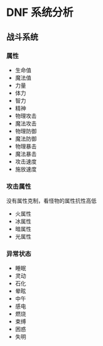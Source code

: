
# DNF 系统分析

## 战斗系统

### 属性

- 生命值
- 魔法值
- 力量
- 体力
- 智力
- 精神
- 物理攻击
- 魔法攻击
- 物理防御
- 魔法防御
- 物理暴击
- 魔法暴击
- 攻击速度
- 施放速度

### 攻击属性
没有属性克制，看怪物的属性抗性高低

- 火属性
- 冰属性
- 暗属性
- 光属性

### 异常状态

- 睡眠
- 灵动
- 石化
- 晕眩
- 中午
- 感电
- 燃烧
- 束缚
- 困惑
- 失明

